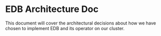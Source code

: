 # EDB Architecture Doc

This document will cover the architectural decisions about how we have chosen to implement EDB and its operator on our cluster.
